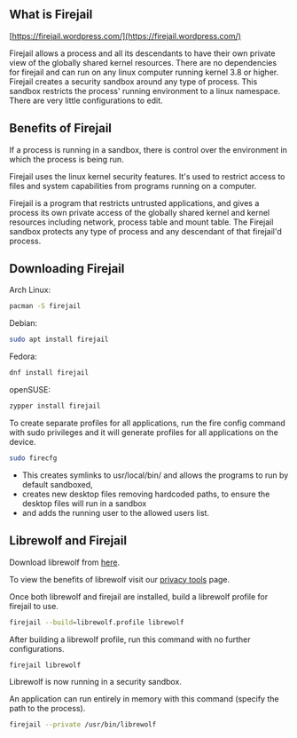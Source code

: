 ## What is Firejail  
[https://firejail.wordpress.com/](https://firejail.wordpress.com/)

Firejail allows a process and all its descendants to have their own private view of the globally shared kernel resources. There are no dependencies for firejail and can run on any linux computer running kernel 3.8 or higher. Firejail creates a security sandbox around any type of process. This sandbox restricts the process' running environment to a linux namespace. There are very little configurations to edit.

## Benefits of Firejail

If a process is running in a sandbox, there is control over the environment in which the process is being run.

Firejail uses the linux kernel security features. It's used to restrict access to files and system capabilities from programs running on a computer.

Firejail is a program that restricts untrusted applications, and gives a process its own private access of the globally shared kernel and kernel resources including network, process table and mount table. The Firejail sandbox protects any type of process and any descendant of that firejail'd process.

## Downloading Firejail

Arch Linux:
```sh
pacman -S firejail
```
Debian:
```sh
sudo apt install firejail
```
Fedora:
```sh
dnf install firejail
```
openSUSE:
```sh
zypper install firejail
```
To create separate profiles for all applications, run the fire config command with sudo privileges and it will generate profiles for all applications on the device.

```sh
sudo firecfg
```
- This creates symlinks to usr/local/bin/ and allows the programs to run by default sandboxed,
- creates new desktop files removing hardcoded paths, to ensure the desktop files will run in a sandbox
- and adds the running user to the allowed users list.


## Librewolf and Firejail

Download librewolf from [here](https://librewolf.net/).

To view the benefits of librewolf visit our [privacy tools](https://wiki.lunardao.net/list_privacy_tools.html) page. 

Once both librewolf and firejail are installed, build a librewolf profile for firejail to use.
```sh
firejail --build=librewolf.profile librewolf
```

After building a librewolf profile, run this command with no further configurations.
```sh
firejail librewolf
```

Librewolf is now running in a security sandbox.


An application can run entirely in memory with this command (specify the path to the process).
```sh
firejail --private /usr/bin/librewolf
```

